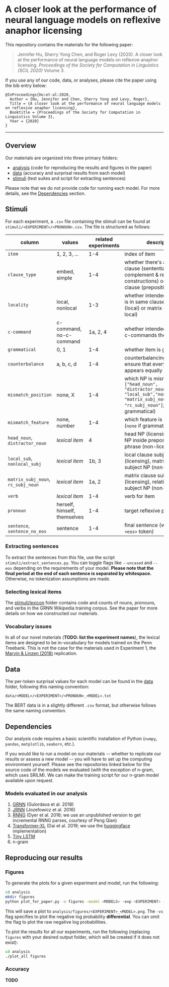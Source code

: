 # A closer look at the performance of neural language models on reflexive anaphor licensing

This repository contains the materials for the following paper:

> Jennifer Hu, Sherry Yong Chen, and Roger Levy (2020). 
A closer look at the performance of neural language models on reflexive anaphor licensing. 
*Proceedings of the Society for Computation in Linguistics (SCiL 2020)* Volume 3.

If you use any of our code, data, or analyses, please cite the paper using the bib entry below:
```
@InProceedings{Hu:et-al:2020,
  Author = {Hu, Jennifer and Chen, Sherry Yong and Levy, Roger},
  Title = {A closer look at the performance of neural language models on reflexive anaphor licensing},
  Booktitle = {Proceedings of the Society for Computation in Linguistics Volume 3},
  Year = {2020}
}
```

---

## Overview

Our materials are organized into three primary folders:
* [analysis](analysis) (code for reproducing the results and figures in the paper)
* [data](data) (accuracy and surprisal results from each model)
* [stimuli](stimuli) (test suites and script for extracting sentences)

Please note that we do not provide code for running each model. For more details, see the [Dependencies](#dependencies) section.

## Stimuli

For each experiment, a `.csv` file containing the stimuli can be found at 
`stimuli/<EXPERIMENT>/<PRONOUN>.csv`. The file is structured as follows:

| column | values | related experiments | description |
| ------ | ------ | ------------------ | ----------- |
| `item` | 1, 2, 3, ... | 1-4 | index of item |
| `clause_type`  | embed, simple | 1-4 | whether there's an embedded clause (sentential complement & relative clause constructions) or single clause (prepositional phrases)  |
| `locality` | local, nonlocal | 1-3 | whether intended antecedent is in same clause as reflexive (local) or matrix clause (non-local) |
| `c-command` | c-command, no-c-command | 1a, 2, 4 | whether intended antecedent c-commands the reflexive |
| `grammatical` | 0, 1 | 1-4 | whether item is grammatical |
| `counterbalance` | a, b, c, d | 1-4 | counterbalancing index to ensure that every lexical item appears equally often |
| `mismatch_position` | none, X | 1-4 | which NP is mismatched (X in `["head_noun", "distractor_noun", "local_sub","nonlocal_subj", "matrix_subj_noun", "rc_subj_noun"]`; `none` if grammatical) |
| `mismatch_feature` | none, number | 1-4 | which feature is mismatched (`none` if grammatical) |
| `head_noun`, `distractor_noun` | *lexical item* | 4 | head NP (licensing), distractor NP inside prepositional phrase (non-licensing)  |
| `local_sub`, `nonlocal_subj` | *lexical item* | 1b, 3 | local clause subject NP (licensing), matrix clause subject NP (non-licensing) |
| `matrix_subj_noun`, `rc_subj_noun` | *lexical item* | 1a, 2 | matrix clause subject NP (licensing), relative clause subject NP (non-licensing)   |
| `verb` | *lexical item* | 1-4 | verb for item   |
| `pronoun` | herself, himself, themselves | 1-4 | target reflexive pronoun |
| `sentence`, `sentence_no_eos` | sentence | 1-4 | final sentence (with or without `<eos>` token) |


### Extracting sentences
To extract the sentences from this file, use the script
`stimuli/extract_sentences.py`. You can toggle flags like `--uncased` and `--eos`
depending on the requirements of your model. **Please note that the final period
at the end of each sentence is separated by whitespace.** Otherwise, no 
tokenization assumptions are made.

### Selecting lexical items
The [stimuli/lexicon](stimuli/lexicon) folder contains code and
counts of nouns, pronouns, and verbs in the GRNN Wikipedia
training corpus. See the paper for more details on how we
constructed our materials.

### Vocabulary issues
In all of our novel materials (**TODO: list the experiment names**), the
lexical items are designed to be in-vocabulary for models trained on the
Penn Treebank. This is not the case for the materials used in Experiment 1, the 
[Marvin & Linzen (2018)](https://arxiv.org/abs/1808.09031) replication.

## Data
The per-token surprisal values for each model can be found in the [data](data)
folder, following this naming convention:
```
data/<MODEL>/<EXPERIMENT>/<PRONOUN>_<MODEL>.txt
```
The BERT data is in a slightly different `.csv` format, but otherwise
follows the same naming convention.

## Dependencies
Our analysis code requires a basic scientific installation of Python
(`numpy`, `pandas`, `matplotlib`, `seaborn`, etc.). 

If you would like to run a model on our materials -- 
whether to replicate our results or assess a new model -- 
you will have to set up the computing environment yourself. 
Please see the repositories linked below for the source code
of the models we evaluated (with the exception of n-gram, which uses SRILM).
We can make the training script for our n-gram model available upon request.

### Models evaluated in our analysis
1. [GRNN](https://github.com/facebookresearch/colorlessgreenRNNs) (Gulordava et al. 2018)
2. [JRNN](https://github.com/tensorflow/models/tree/master/research/lm_1b) (Jozefowicz et al. 2016)
3. [RNNG](https://github.com/clab/rnng) (Dyer et al. 2016; we use an unpublished version to get incremental RNNG parses, courtesy of Peng Qian)
4. [Transformer-XL](https://github.com/kimiyoung/transformer-xl) (Dai et al. 2019; we use the [huggingface](https://github.com/huggingface/transformers) implementation)
5. [Tiny LSTM](https://github.com/pytorch/examples/tree/master/word_language_model)
6. n-gram

## Reproducing our results

### Figures
To generate the plots for a given experiment and model, run the following:

```bash
cd analysis
mkdir figures
python plot_for_paper.py -o figures -model <MODELS> -exp <EXPERIMENT> -vs
```
This will save a plot to `analysis/figures/<EXPERIMENT>_<MODEL>.png`.
The `-vs` flag specifies to plot the negative log probability **differential**.
You can omit the flag to plot the raw negative log probabilities.

To plot the results for all our experiments, run the following
(replacing `figures` with your desired output folder, which will be created
if it does not exist):

```bash
cd analysis
./plot_all figures
```

### Accuracy

**TODO**
